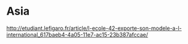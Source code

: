 <!-- TITLE: About Asia -->
<!-- SUBTITLE: A quick summary of About Asia -->

# Asia
http://etudiant.lefigaro.fr/article/l-ecole-42-exporte-son-modele-a-l-international_617baeb4-4a05-11e7-ac15-23b387afccae/